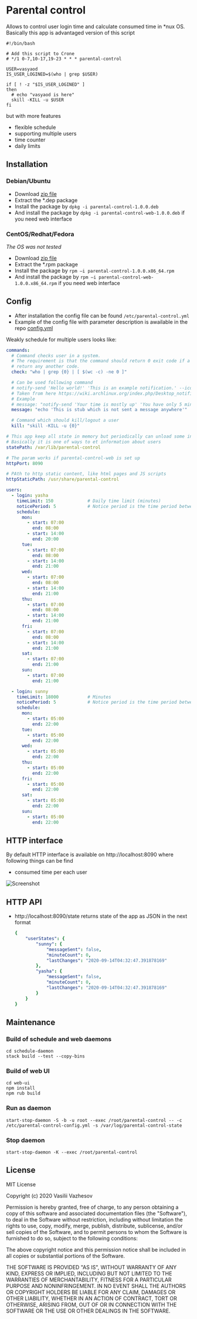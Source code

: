 # Parental control

Allows to control user login time and calculate consumed time in *nux OS. Basically this app is advantaged version of this script

```
#!/bin/bash

# Add this script to Crone
# */1 0-7,10-17,19-23 * * * parental-control

USER=vasyaod
IS_USER_LOGINED=$(who | grep $USER)

if [ ! -z "$IS_USER_LOGINED" ]
then
  # echo "vasyaod is here"
  skill -KILL -u $USER
fi
```

but with more features

  * flexible schedule 
  * supporting multiple users 
  * time counter
  * daily limits
  
## Installation 

### Debian/Ubuntu
    
  * Download [zip file](https://github.com/vasyaod/parental-control/suites/1216010762/artifacts/18148487)
  * Extract the *.dep package
  * Install the package by `dpkg -i parental-control-1.0.0.deb` 
  * And install the package by `dpkg -i parental-control-web-1.0.0.deb` if you need web interface  

### CentOS/Redhat/Fedora
  
_The OS was not tested_
    
  * Download [zip file](https://github.com/vasyaod/parental-control/suites/1216010762/artifacts/18148487)
  * Extract the *.rpm package
  * Install the package by `rpm –i parental-control-1.0.0.x86_64.rpm` 
  * And install the package by `rpm –i parental-control-web-1.0.0.x86_64.rpm` if you need web interface  

## Config

  * After installation the config file can be found `/etc/parental-control.yml` 
  * Example of the config file with parameter description is awailable in the repo [config.yml](./schedule-daemon/config.yml)

Weakly schedule for multiple users looks like:

```yaml
commands:
  # Command checks user in a system.
  # The requirement is that the command should return 0 exit code if a user is in a system otherwise
  # return any another code.
  check: "who | grep {0} | [ $(wc -c) -ne 0 ]"

  # Can be used following command
  # notify-send 'Hello world!' 'This is an example notification.' --icon=dialog-information
  # Taken from here https://wiki.archlinux.org/index.php/Desktop_notifications
  # Example
  # message: "notify-send 'Your time is mostly up' 'You have only 5 minutes before logout.' --icon=dialog-information"
  message: "echo 'This is stub which is not sent a message anywhere'"

  # Command which should kill/logout a user
  kill: "skill -KILL -u {0}"

# This app keep all state in memory but periodically can unload some information to file.
# Basically it is one of ways to et information about users
statePath: /var/lib/parental-control

# The param works if parental-control-web is set up 
httpPort: 8090

# PAth to http static content, like html pages and JS scripts
httpStaticPath: /usr/share/parental-control

users:
  - login: yasha
    timeLimit: 150             # Daily time limit (minutes)
    noticePeriod: 5            # Notice period is the time period between the sending message and the killing of a user (minutes)
    schedule:
      mon:
        - start: 07:00
          end: 08:00
        - start: 14:00
          end: 20:00
      tue:
        - start: 07:00
          end: 08:00
        - start: 14:00
          end: 21:00
      wed:
        - start: 07:00
          end: 08:00
        - start: 14:00
          end: 21:00
      thu:
        - start: 07:00
          end: 08:00
        - start: 14:00
          end: 21:00
      fri:
        - start: 07:00
          end: 08:00
        - start: 14:00
          end: 21:00
      sat:
        - start: 07:00
          end: 21:00
      sun:
        - start: 07:00
          end: 21:00

  - login: sunny
    timeLimit: 18000           # Minutes
    noticePeriod: 5            # Notice period is the time period between the sending message and the killing of a user (minutes)
    schedule:
      mon:
        - start: 05:00
          end: 22:00
      tue:
        - start: 05:00
          end: 22:00
      wed:
        - start: 05:00
          end: 22:00
      thu:
        - start: 05:00
          end: 22:00
      fri:
        - start: 05:00
          end: 22:00
      sat:
        - start: 05:00
          end: 22:00
      sun:
        - start: 05:00
          end: 22:00
```

## HTTP interface

By default HTTP interface is available on http://localhost:8090 where following things can be find
  
  * consumed time per each user

![Screenshot](/docs/screenshot-1.png)

## HTTP API

  * http://localhost:8090/state returns state of the app as JSON in the next format
    
    ```yaml
    {
        "userStates": {
            "sunny": {
                "messageSent": false,
                "minuteCount": 0,
                "lastChanges": "2020-09-14T04:32:47.391878169"
            },
            "yasha": {
                "messageSent": false,
                "minuteCount": 0,
                "lastChanges": "2020-09-14T04:32:47.391878169"
            }
        }
    }
    ``` 

## Maintenance 

### Build of schedule and web daemons

```
cd schedule-daemon
stack build --test --copy-bins
```

### Build of web UI

```
cd web-ui
npm install
npm rub build
```

### Run as daemon

```
start-stop-daemon -S -b -u root --exec /root/parental-control -- -c /etc/parental-control-config.yml -s /var/log/parental-control-state
```

### Stop daemon

```
start-stop-daemon -K --exec /root/parental-control
```

## License

MIT License

Copyright (c) 2020 Vasilii Vazhesov

Permission is hereby granted, free of charge, to any person obtaining a copy
of this software and associated documentation files (the "Software"), to deal
in the Software without restriction, including without limitation the rights
to use, copy, modify, merge, publish, distribute, sublicense, and/or sell
copies of the Software, and to permit persons to whom the Software is
furnished to do so, subject to the following conditions:

The above copyright notice and this permission notice shall be included in all
copies or substantial portions of the Software.

THE SOFTWARE IS PROVIDED "AS IS", WITHOUT WARRANTY OF ANY KIND, EXPRESS OR
IMPLIED, INCLUDING BUT NOT LIMITED TO THE WARRANTIES OF MERCHANTABILITY,
FITNESS FOR A PARTICULAR PURPOSE AND NONINFRINGEMENT. IN NO EVENT SHALL THE
AUTHORS OR COPYRIGHT HOLDERS BE LIABLE FOR ANY CLAIM, DAMAGES OR OTHER
LIABILITY, WHETHER IN AN ACTION OF CONTRACT, TORT OR OTHERWISE, ARISING FROM,
OUT OF OR IN CONNECTION WITH THE SOFTWARE OR THE USE OR OTHER DEALINGS IN THE
SOFTWARE.